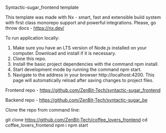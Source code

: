 Syntactic-sugar_frontend template

This template was made with Nx - smart, fast and extensible build system with first class monorepo support and powerful integrations. Please, go throw docs - https://nx.dev/

To run application locally:

1. Make sure you have an LTS version of Node.js installed on your computer. Download and install if it is necessary.
2. Clone this repo.
3. Install the basic project dependencies with the command npm install.
4. Start development mode by running the command npm start.
5. Navigate to the address in your browser http://localhost:4200. This page will automatically reload after saving changes to project files.

Frontend repo - https://github.com/ZenBit-Tech/syntactic-sugar_frontend

Backend repo - https://github.com/ZenBit-Tech/syntactic-sugar_be


Clone the repo from command line:

git clone https://github.com/ZenBit-Tech/coffee_lovers_frontend
cd coffee_lovers_frontend
npm i
npm start
